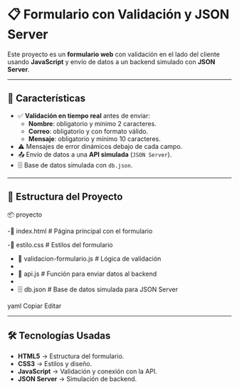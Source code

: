 # 📋 Formulario con Validación y JSON Server

Este proyecto es un **formulario web** con validación en el lado del cliente usando **JavaScript** y envío de datos a un backend simulado con **JSON Server**.

---

## 🚀 Características

- ✅ **Validación en tiempo real** antes de enviar:
  - **Nombre**: obligatorio y mínimo 2 caracteres.
  - **Correo**: obligatorio y con formato válido.
  - **Mensaje**: obligatorio y mínimo 10 caracteres.
- ⚠️ Mensajes de error dinámicos debajo de cada campo.
- 📤 Envío de datos a una **API simulada** (`JSON Server`).
- 🗄 Base de datos simulada con `db.json`.

---

## 📂 Estructura del Proyecto

📦 proyecto

-📄 index.html # Página principal con el formulario

-🎨 estilo.css # Estilos del formulario

- 📜 validacion-formulario.js # Lógica de validación
- 
- 📜 api.js # Función para enviar datos al backend
- 
- 🗄 db.json # Base de datos simulada para JSON Server

yaml
Copiar
Editar

---

## 🛠 Tecnologías Usadas

- **HTML5** → Estructura del formulario.
- **CSS3** → Estilos y diseño.
- **JavaScript** → Validación y conexión con la API.
- **JSON Server** → Simulación de backend.


